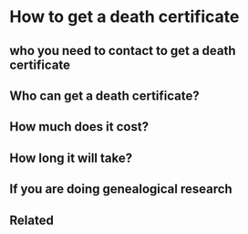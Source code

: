 # How to get a death certificate
## who you need to contact to get a death certificate
## Who can get a death certificate?
## How much does it cost?  
## How long it will take?  
## If you are doing genealogical research
## Related  

